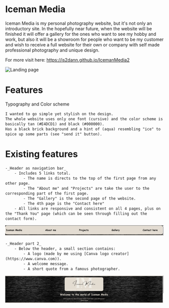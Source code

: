 # Iceman Media

Iceman Media is my personal photography website, but it's not only an introductory site. In the hopefully near future, when the website will be finished it will offer a gallery for the ones who want to see my hobby and work, but also it will be a showroom for people who want to be my customer and wish to receive a full website for their own or company with self made professional photography and unique design.

For more visit here: https://is2dann.github.io/IcemanMedia2

![Landing page](Media/full-landing.png)

# Features

Typography and Color scheme

    I wanted to go simple yet stylish on the design.
    The whole website uses only one font (cursive) and the color scheme is basically tan (#E4DCD1) and black (#000000).
    Has a black brick background and a hint of (aqua) resembling "ice" to spice up some parts (see "send it" button).

# Existing features

    -_Header as navigation bar_
        - Includes 5 links total. 
            - The name is directs to the top of the first page from any other page.
            - The "About me" and "Projects" are take the user to the corresponding part of the first page.
            - The "Gallery" is the second page of the website.
            - The 4th page is the "Contact here"
        - All links are responsive and consistent on all 4 pages, plus on the "Thank You" page (which can be seen through filling out the contact form).

![Header bar](Media/header-bar.png)
    
    
    -_Header part 2_
        - Below the header, a small section contains:
            - A logo (made by me using [Canva logo creator](https://www.canva.com)).
            - A welcome message.
            - A short quote from a famous photographer.

![Welcome Logo](Media/welcome-logo.png)
    